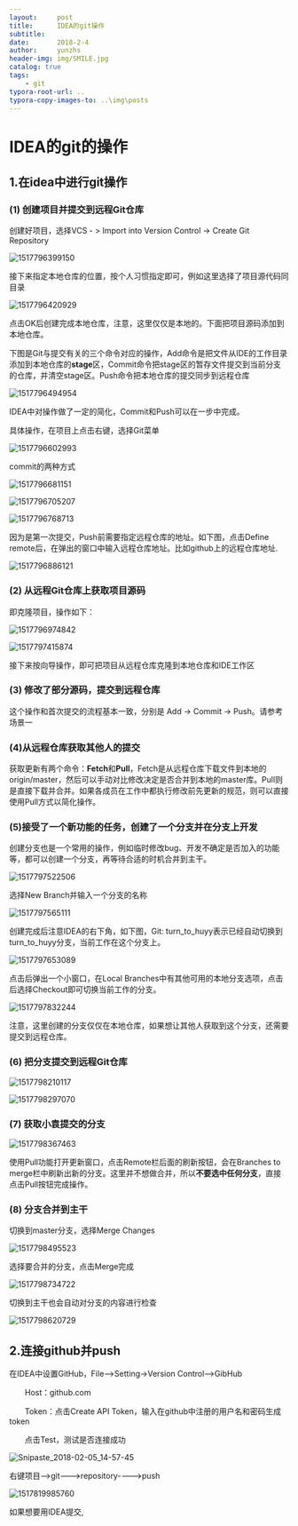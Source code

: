 ```yaml
---
layout:     post
title:      IDEA的git操作
subtitle:   
date:       2018-2-4
author:     yunzhs
header-img: img/SMILE.jpg
catalog: true
tags:
    - git
typora-root-url: ..
typora-copy-images-to: ..\img\posts
---
```


# IDEA的git的操作

## 1.在idea中进行git操作

### (1) 创建项目并提交到远程Git仓库

创建好项目，选择VCS - > Import into Version Control -> Create Git Repository

![1517796399150](/img/posts/1517796399150.png)

接下来指定本地仓库的位置，按个人习惯指定即可，例如这里选择了项目源代码同目录

![1517796420929](/img/posts/1517796420929.png)

点击OK后创建完成本地仓库，注意，这里仅仅是本地的。下面把项目源码添加到本地仓库。

下图是Git与提交有关的三个命令对应的操作，Add命令是把文件从IDE的工作目录添加到本地仓库的**stage**区，Commit命令把stage区的暂存文件提交到当前分支的仓库，并清空stage区。Push命令把本地仓库的提交同步到远程仓库

![1517796494954](/img/posts/1517796494954.png)

IDEA中对操作做了一定的简化，Commit和Push可以在一步中完成。

具体操作，在项目上点击右键，选择Git菜单

![1517796602993](/img/posts/1517796602993.png)

commit的两种方式

![1517796681151](/img/posts/1517796681151.png)

![1517796705207](/img/posts/1517796705207.png)

![1517796768713](/img/posts/1517796768713.png)

因为是第一次提交，Push前需要指定远程仓库的地址。如下图，点击Define remote后，在弹出的窗口中输入远程仓库地址。比如github上的远程仓库地址.

![1517796886121](/img/posts/1517796886121.png)



### (2) 从远程Git仓库上获取项目源码

即克隆项目，操作如下：

![1517796974842](/img/posts/1517796974842.png)

![1517797415874](/img/posts/1517797415874.png)

接下来按向导操作，即可把项目从远程仓库克隆到本地仓库和IDE工作区

### (3) 修改了部分源码，提交到远程仓库

这个操作和首次提交的流程基本一致，分别是 Add -> Commit -> Push。请参考场景一

### (4)从远程仓库获取其他人的提交

获取更新有两个命令：**Fetch**和**Pull**，Fetch是从远程仓库下载文件到本地的origin/master，然后可以手动对比修改决定是否合并到本地的master库。Pull则是直接下载并合并。如果各成员在工作中都执行修改前先更新的规范，则可以直接使用Pull方式以简化操作。

### (5)接受了一个新功能的任务，创建了一个分支并在分支上开发

创建分支也是一个常用的操作，例如临时修改bug、开发不确定是否加入的功能等，都可以创建一个分支，再等待合适的时机合并到主干。

![1517797522506](/img/posts/1517797522506.png)

选择New Branch并输入一个分支的名称

![1517797565111](/img/posts/1517797565111.png)

创建完成后注意IDEA的右下角，如下图，Git: turn_to_huyy表示已经自动切换到turn_to_huyy分支，当前工作在这个分支上。

![1517797653089](/img/posts/1517797653089.png)

点击后弹出一个小窗口，在Local Branches中有其他可用的本地分支选项，点击后选择Checkout即可切换当前工作的分支。

![1517797832244](/img/posts/1517797832244.png)

注意，这里创建的分支仅仅在本地仓库，如果想让其他人获取到这个分支，还需要提交到远程仓库。

### (6) 把分支提交到远程Git仓库

![1517798210117](/img/posts/1517798210117.png)

![1517798297070](/img/posts/1517798297070.png)

### (7) 获取小袁提交的分支

![1517798367463](/img/posts/1517798367463.png)

使用Pull功能打开更新窗口，点击Remote栏后面的刷新按钮，会在Branches to merge栏中刷新出新的分支。这里并不想做合并，所以**不要选中任何分支**，直接点击Pull按钮完成操作。

### (8) 分支合并到主干

切换到master分支，选择Merge Changes

![1517798495523](/img/posts/1517798495523.png)

选择要合并的分支，点击Merge完成

![1517798734722](/img/posts/1517798734722.png)

切换到主干也会自动对分支的内容进行检查

![1517798620729](/img/posts/1517798620729.png)



## 2.连接github并push

在IDEA中设置GitHub，File-->Setting->Version Control-->GibHub

　　Host：github.com

　　Token：点击Create API Token，输入在github中注册的用户名和密码生成token

　　点击Test，测试是否连接成功

![Snipaste_2018-02-05_14-57-45](/img/posts/Snipaste_2018-02-05_14-57-45.png)



右键项目-->git--->repository---->push

![1517819985760](/img/posts/1517819985760.png)



如果想要用IDEA提交,